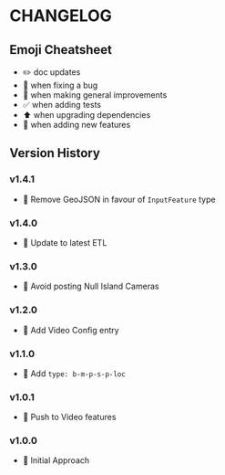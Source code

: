 # CHANGELOG

## Emoji Cheatsheet
- :pencil2: doc updates
- :bug: when fixing a bug
- :rocket: when making general improvements
- :white_check_mark: when adding tests
- :arrow_up: when upgrading dependencies
- :tada: when adding new features

## Version History

### v1.4.1

- :rocket: Remove GeoJSON in favour of `InputFeature` type

### v1.4.0

- :rocket: Update to latest ETL

### v1.3.0

- :rocket: Avoid posting Null Island Cameras

### v1.2.0

- :rocket: Add Video Config entry

### v1.1.0

- :rocket: Add `type: b-m-p-s-p-loc`

### v1.0.1

- :rocket: Push to Video features

### v1.0.0

- :rocket: Initial Approach


